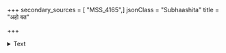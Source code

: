 +++
secondary_sources = [ "MSS_4165",]
jsonClass = "Subhaashita"
title = "अहो बत"

+++

<details><summary>Text</summary>

अहो बत विचित्राणि चरितानि महात्मनाम्।  
लक्ष्मीं तृणाय मन्यन्ते तद्भारेण नमन्ति च॥
</details>
